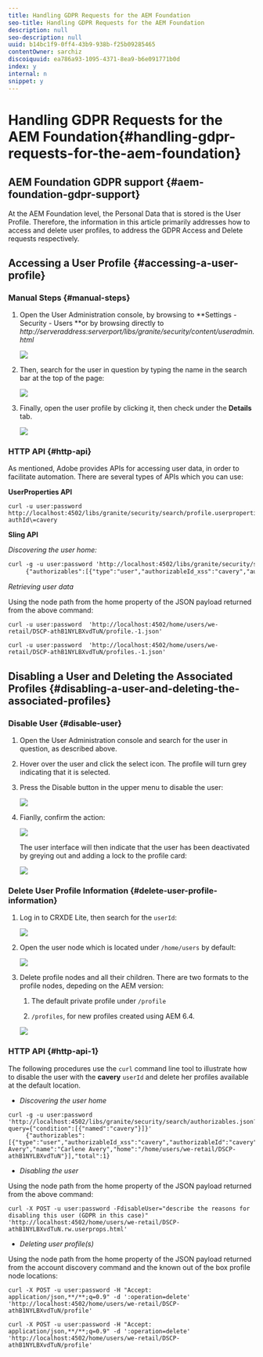```yaml
---
title: Handling GDPR Requests for the AEM Foundation
seo-title: Handling GDPR Requests for the AEM Foundation
description: null
seo-description: null
uuid: b14bc1f9-0ff4-43b9-938b-f25b09285465
contentOwner: sarchiz
discoiquuid: ea786a93-1095-4371-8ea9-b6e091771b0d
index: y
internal: n
snippet: y
---
```


# Handling GDPR Requests for the AEM Foundation{#handling-gdpr-requests-for-the-aem-foundation}

## AEM Foundation GDPR support {#aem-foundation-gdpr-support}

At the AEM Foundation level, the Personal Data that is stored  is  the User Profile. Therefore, the information in this article primarily addresses how to access and delete user profiles, to address the GDPR Access and Delete requests respectively.

<!--
Comment Type: annotation
Last Modified By: wmitchel
Last Modified Date: 2018-05-14T10:37:37.136-0400
change "Personally Identifiable Information (PII in short) data" to "Personal Data".
-->

## Accessing a User Profile {#accessing-a-user-profile}

### Manual Steps {#manual-steps}

1. Open the User Administration console, by browsing to **Settings - Security - Users **or by browsing directly to *http://serveraddress:serverport/libs/granite/security/content/useradmin.html*

   ![](assets/useradmin2.png)

1. Then, search for the user in question by typing the name in the search bar at the top of the page:

   ![](assets/usersearch.png)

1. Finally, open the user profile by clicking it, then check under the **Details** tab.

   ![](assets/userprofile_small.png)

### HTTP API {#http-api}

As mentioned, Adobe provides APIs for accessing user data, in order to facilitate automation. There are several types of APIs which you can use:

**UserProperties API**

```shell
curl -u user:password http://localhost:4502/libs/granite/security/search/profile.userproperties.json\?authId\=cavery
```

**Sling API**

*Discovering the user home:*

```xml
curl -g -u user:password 'http://localhost:4502/libs/granite/security/search/authorizables.json?query={"condition":[{"named":"cavery"}]}'
     {"authorizables":[{"type":"user","authorizableId_xss":"cavery","authorizableId":"cavery","name_xss":"Carlene Avery","name":"Carlene Avery","home":"/home/users/we-retail/DSCP-athB1NYLBXvdTuN"}],"total":1}
```

*Retrieving user data*

Using the node path from the home property of the JSON payload returned from the above command:

```shell
curl -u user:password  'http://localhost:4502/home/users/we-retail/DSCP-athB1NYLBXvdTuN/profile.-1.json'
```

```shell
curl -u user:password  'http://localhost:4502/home/users/we-retail/DSCP-athB1NYLBXvdTuN/profiles.-1.json'
```

<!--
Comment Type: remark
Last Modified By: Arun Taneja (taneja)
Last Modified Date: 2018-03-16T03:56:55.484-0400
<p>Should probably clarify in these sections, what user:password refers to...I will try to get some info on this.</p>
-->

## Disabling a User and Deleting the Associated Profiles {#disabling-a-user-and-deleting-the-associated-profiles}

### Disable User {#disable-user}

1. Open the User Administration console and search for the user in question, as described above.
1. Hover over the user and click the select icon. The profile will turn grey indicating that it is selected.  

1. Press the Disable button in the upper menu to disable the user:

   ![](assets/userdisable.png)

1. Fianlly, confirm the action:

   ![](assets/image2018-2-6_1-40-58.png)

   The user interface will then indicate that the user has been deactivated by greying out and adding a lock to the profile card:

   ![](assets/disableduser.png)

### Delete User Profile Information {#delete-user-profile-information}

1. Log in to CRXDE Lite, then search for the `userId`: 

   ![](assets/image2018-2-6_1-57-11.png)

1. Open the user node which is located under `/home/users` by default:

   ![](assets/image2018-2-6_1-58-25.png)

1. Delete profile nodes and all their children. There are two formats to the profile nodes, depeding on the AEM version:

    1. The default private profile under `/profile`  
    
    1. `/profiles`, for new profiles created using AEM 6.4.

   ![](assets/image2018-2-6_2-0-4.png)

### HTTP API {#http-api-1}

The following procedures use the `curl` command line tool to illustrate how to disable the user with the **cavery** `userId` and delete her profiles available at the default location.

* *Discovering the user home*

```shell
curl -g -u user:password 'http://localhost:4502/libs/granite/security/search/authorizables.json?query={"condition":[{"named":"cavery"}]}'
     {"authorizables":[{"type":"user","authorizableId_xss":"cavery","authorizableId":"cavery","name_xss":"Carlene Avery","name":"Carlene Avery","home":"/home/users/we-retail/DSCP-athB1NYLBXvdTuN"}],"total":1}
```

* *Disabling the user*

Using the node path from the home property of the JSON payload returned from the above command:

```shell
curl -X POST -u user:password -FdisableUser="describe the reasons for disabling this user (GDPR in this case)" 'http://localhost:4502/home/users/we-retail/DSCP-athB1NYLBXvdTuN.rw.userprops.html'
```

* *Deleting user profile(s)*

Using the node path from the home property of the JSON payload returned from the account discovery command and the known out of the box profile node locations:

```shell
curl -X POST -u user:password -H "Accept: application/json,**/**;q=0.9" -d ':operation=delete' 'http://localhost:4502/home/users/we-retail/DSCP-athB1NYLBXvdTuN/profile'
```

```shell
curl -X POST -u user:password -H "Accept: application/json,**/**;q=0.9" -d ':operation=delete' 'http://localhost:4502/home/users/we-retail/DSCP-athB1NYLBXvdTuN/profile'
```

